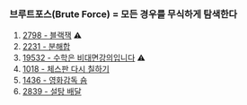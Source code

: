 ### 브루트포스(Brute Force) = 모든 경우를 무식하게 탐색한다

1. <a href="https://www.acmicpc.net/problem/2798" target="_blank">2798 - 블랙잭</a> ⚠️
2. <a href="https://www.acmicpc.net/problem/2231" target="_blank">2231 - 분해합</a>
3. <a href="https://www.acmicpc.net/problem/19532" target="_blank">19532 - 수학은 비대면강의입니다</a> ⚠️
4. <a href="https://www.acmicpc.net/problem/1018" target="_blank">1018 - 체스판 다시 칠하기</a>
5. <a href="" target="_blank">1436 - 영화감독 숌</a>
6. <a href="" target="_blank">2839 - 설탕 배달</a>

